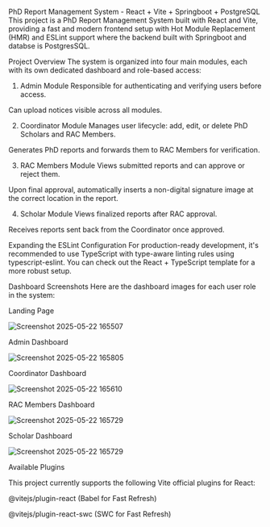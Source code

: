 PhD Report Management System - React + Vite + Springboot + PostgreSQL
This project is a PhD Report Management System built with React and Vite, providing a fast and modern frontend setup with Hot Module Replacement (HMR) and ESLint support where the backend built with Springboot and databse is PostgresSQL.

Project Overview
The system is organized into four main modules, each with its own dedicated dashboard and role-based access:

1. Admin Module
Responsible for authenticating and verifying users before access.

Can upload notices visible across all modules.

2. Coordinator Module
Manages user lifecycle: add, edit, or delete PhD Scholars and RAC Members.

Generates PhD reports and forwards them to RAC Members for verification.

3. RAC Members Module
Views submitted reports and can approve or reject them.

Upon final approval, automatically inserts a non-digital signature image at the correct location in the report.

4. Scholar Module
Views finalized reports after RAC approval.

Receives reports sent back from the Coordinator once approved.

Expanding the ESLint Configuration
For production-ready development, it's recommended to use TypeScript with type-aware linting rules using typescript-eslint. You can check out the React + TypeScript template for a more robust setup.

Dashboard Screenshots
Here are the dashboard images for each user role in the system:

Landing Page 


![Screenshot 2025-05-22 165507](https://github.com/user-attachments/assets/1248df7f-1ce4-4909-8f34-5667fe79135a)


Admin Dashboard



![Screenshot 2025-05-22 165805](https://github.com/user-attachments/assets/bdc362d9-7c88-4599-aa1b-44cef75f3a1b)

Coordinator Dashboard


![Screenshot 2025-05-22 165610](https://github.com/user-attachments/assets/0182e607-351b-454b-8b5a-f0e163fa5587)


RAC Members Dashboard


![Screenshot 2025-05-22 165729](https://github.com/user-attachments/assets/ab433946-c8cc-4405-b056-102495e3c931)


Scholar Dashboard


![Screenshot 2025-05-22 165729](https://github.com/user-attachments/assets/4fc5ffef-0bee-4c40-844c-ad1e90fbf078)


Available Plugins

This project currently supports the following Vite official plugins for React:

@vitejs/plugin-react (Babel for Fast Refresh)

@vitejs/plugin-react-swc (SWC for Fast Refresh)
